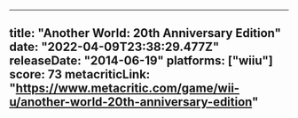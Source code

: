 
---
title: "Another World: 20th Anniversary Edition"
date: "2022-04-09T23:38:29.477Z"
releaseDate: "2014-06-19"
platforms: ["wiiu"]
score: 73
metacriticLink: "https://www.metacritic.com/game/wii-u/another-world-20th-anniversary-edition"
---
